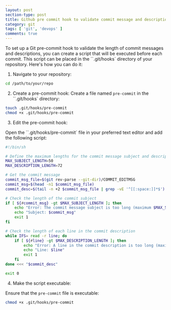 ```yaml
---
layout: post
section-type: post
title: Github pre commit hook to validate commit message and description
category: git
tags: [ 'git', 'devops' ]
comments: true
---
```


To set up a Git pre-commit hook to validate the length of commit messages and descriptions, you can create a script that will be executed before each commit. This script can be placed in the ``.git/hooks` directory of your repository. Here's how you can do it:

1. Navigate to your repository:

```sh
cd /path/to/your/repo
```

2. Create a pre-commit hook:
  Create a file named `pre-commit` in the ``.git/hooks` directory:

```sh
touch .git/hooks/pre-commit
chmod +x .git/hooks/pre-commit
```

3. Edit the pre-commit hook:

Open the ``.git/hooks/pre-commit` file in your preferred text editor and add the following script:

```sh
#!/bin/sh

# Define the maximum lengths for the commit message subject and description
MAX_SUBJECT_LENGTH=50
MAX_DESCRIPTION_LENGTH=72

# Get the commit message
commit_msg_file=$(git rev-parse --git-dir)/COMMIT_EDITMSG
commit_msg=$(head -n1 $commit_msg_file)
commit_desc=$(tail -n +2 $commit_msg_file | grep -vE '^[[:space:]]*$')

# Check the length of the commit subject
if [ ${#commit_msg} -gt $MAX_SUBJECT_LENGTH ]; then
    echo "Error: The commit message subject is too long (maximum $MAX_SUBJECT_LENGTH characters)."
    echo "Subject: $commit_msg"
    exit 1
fi

# Check the length of each line in the commit description
while IFS= read -r line; do
    if [ ${#line} -gt $MAX_DESCRIPTION_LENGTH ]; then
        echo "Error: A line in the commit description is too long (maximum $MAX_DESCRIPTION_LENGTH characters)."
        echo "Line: $line"
        exit 1
    fi
done <<< "$commit_desc"

exit 0

```

4. Make the script executable:

Ensure that the `pre-commit` file is executable:

```sh
chmod +x .git/hooks/pre-commit
```
